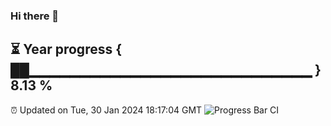 ### Hi there 👋
⏳ Year progress { ██▁▁▁▁▁▁▁▁▁▁▁▁▁▁▁▁▁▁▁▁▁▁▁▁▁▁▁▁ } 8.13 %
---
⏰ Updated on Tue, 30 Jan 2024 18:17:04 GMT
![Progress Bar CI](https://github.com/liununu/liununu/workflows/Progress%20Bar%20CI/badge.svg)
